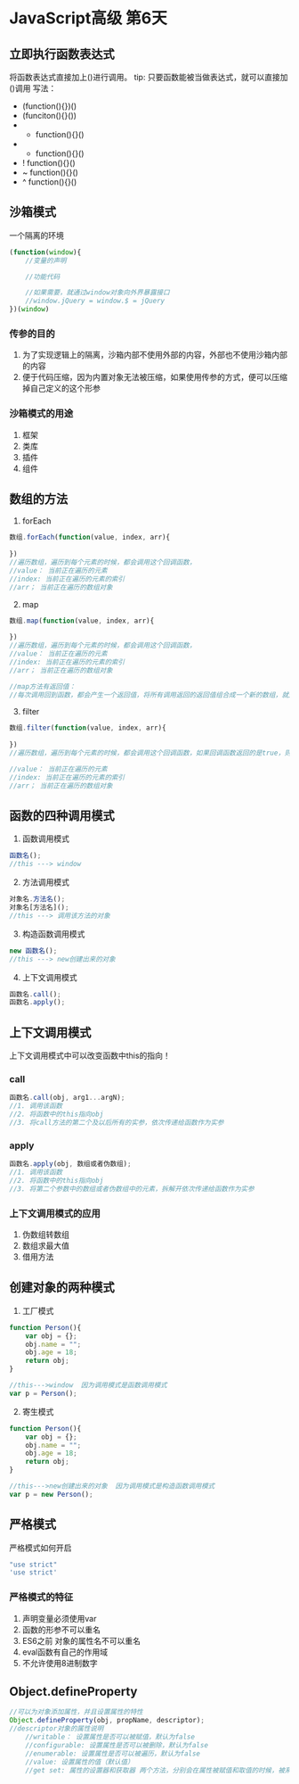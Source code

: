 # JavaScript高级 第6天

## 立即执行函数表达式
将函数表达式直接加上()进行调用。
tip: 只要函数能被当做表达式，就可以直接加()调用
写法：
* (function(){})()
* (funciton(){}())
* + function(){}()
* - function(){}()
* ! function(){}()
* ~ function(){}()
* ^ function(){}()

## 沙箱模式
一个隔离的环境
```js
(function(window){
	//变量的声明

	//功能代码

	//如果需要，就通过window对象向外界暴露接口
	//window.jQuery = window.$ = jQuery
})(window)
```
### 传参的目的
1. 为了实现逻辑上的隔离，沙箱内部不使用外部的内容，外部也不使用沙箱内部的内容
2. 便于代码压缩，因为内置对象无法被压缩，如果使用传参的方式，便可以压缩掉自己定义的这个形参

### 沙箱模式的用途
1. 框架
2. 类库
3. 插件
4. 组件

## 数组的方法
1. forEach
```js
数组.forEach(function(value, index, arr){
	
})
//遍历数组，遍历到每个元素的时候，都会调用这个回调函数，
//value： 当前正在遍历的元素
//index: 当前正在遍历的元素的索引
//arr； 当前正在遍历的数组对象
```
2. map
```js
数组.map(function(value, index, arr){
	
})
//遍历数组，遍历到每个元素的时候，都会调用这个回调函数，
//value： 当前正在遍历的元素
//index: 当前正在遍历的元素的索引
//arr； 当前正在遍历的数组对象

//map方法有返回值：
//每次调用回到函数，都会产生一个返回值，将所有调用返回的返回值组合成一个新的数组，就是map方法的返回值了

```
3. filter
```js
数组.filter(function(value, index, arr){
	
})
//遍历数组，遍历到每个元素的时候，都会调用这个回调函数，如果回调函数返回的是true，则当前元素会被加入到返回值数组当中

//value： 当前正在遍历的元素
//index: 当前正在遍历的元素的索引
//arr； 当前正在遍历的数组对象
```

## 函数的四种调用模式
1. 函数调用模式
```js
函数名();
//this ---> window
```
2. 方法调用模式
```js
对象名.方法名();
对象名[方法名]();
//this ---> 调用该方法的对象
```
3. 构造函数调用模式
```js
new 函数名();
//this ---> new创建出来的对象
```
4. 上下文调用模式
```js
函数名.call();
函数名.apply();
```

## 上下文调用模式
上下文调用模式中可以改变函数中this的指向！

### call
```js
函数名.call(obj, arg1...argN);
//1. 调用该函数
//2. 将函数中的this指向obj
//3. 将call方法的第二个及以后所有的实参，依次传递给函数作为实参
```
### apply
```js
函数名.apply(obj, 数组或者伪数组);
//1. 调用该函数
//2. 将函数中的this指向obj
//3. 将第二个参数中的数组或者伪数组中的元素，拆解开依次传递给函数作为实参
```

### 上下文调用模式的应用
1. 伪数组转数组
2. 数组求最大值
3. 借用方法

## 创建对象的两种模式
1. 工厂模式
```js
function Person(){
	var obj = {};
	obj.name = "";
	obj.age = 18;
	return obj;
}

//this--->window  因为调用模式是函数调用模式
var p = Person();
```
2. 寄生模式
```js
function Person(){
	var obj = {};
	obj.name = "";
	obj.age = 18;
	return obj;
}

//this--->new创建出来的对象  因为调用模式是构造函数调用模式
var p = new Person();
```

## 严格模式
严格模式如何开启
```js
"use strict"
'use strict'
```
### 严格模式的特征
1. 声明变量必须使用var
2. 函数的形参不可以重名
3. ES6之前 对象的属性名不可以重名
4. eval函数有自己的作用域
5. 不允许使用8进制数字

## Object.defineProperty
```js
//可以为对象添加属性，并且设置属性的特性
Object.defineProperty(obj, propName, descriptor);
//descriptor对象的属性说明
	//writable： 设置属性是否可以被赋值，默认为false
	//configurable: 设置属性是否可以被删除，默认为false
	//enumerable: 设置属性是否可以被遍历，默认为false
	//value: 设置属性的值（默认值）
	//get set: 属性的设置器和获取器 两个方法，分别会在属性被赋值和取值的时候，被系统自动调用，不能和writable和value同时存在！
```